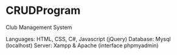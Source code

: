 # CRUDProgram
Club Management System

Languages: HTML, CSS, C#, Javascript (jQuery)
Database: Mysql (localhost)
Server: Xampp & Apache (interface phpmyadmin)

